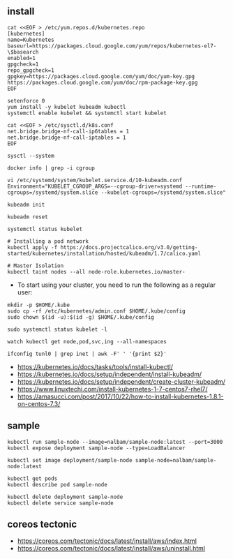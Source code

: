 ## install
```
cat <<EOF > /etc/yum.repos.d/kubernetes.repo
[kubernetes]
name=Kubernetes
baseurl=https://packages.cloud.google.com/yum/repos/kubernetes-el7-\$basearch
enabled=1
gpgcheck=1
repo_gpgcheck=1
gpgkey=https://packages.cloud.google.com/yum/doc/yum-key.gpg https://packages.cloud.google.com/yum/doc/rpm-package-key.gpg
EOF

setenforce 0
yum install -y kubelet kubeadm kubectl
systemctl enable kubelet && systemctl start kubelet

cat <<EOF > /etc/sysctl.d/k8s.conf
net.bridge.bridge-nf-call-ip6tables = 1
net.bridge.bridge-nf-call-iptables = 1
EOF

sysctl --system

docker info | grep -i cgroup

vi /etc/systemd/system/kubelet.service.d/10-kubeadm.conf
Environment="KUBELET_CGROUP_ARGS=--cgroup-driver=systemd --runtime-cgroups=/systemd/system.slice --kubelet-cgroups=/systemd/system.slice"

kubeadm init

kubeadm reset

systemctl status kubelet

# Installing a pod network
kubectl apply -f https://docs.projectcalico.org/v3.0/getting-started/kubernetes/installation/hosted/kubeadm/1.7/calico.yaml

# Master Isolation
kubectl taint nodes --all node-role.kubernetes.io/master-
```
* To start using your cluster, you need to run the following as a regular user:
```
mkdir -p $HOME/.kube
sudo cp -rf /etc/kubernetes/admin.conf $HOME/.kube/config
sudo chown $(id -u):$(id -g) $HOME/.kube/config

sudo systemctl status kubelet -l

watch kubectl get node,pod,svc,ing --all-namespaces

ifconfig tunl0 | grep inet | awk -F' ' '{print $2}'
```
 * https://kubernetes.io/docs/tasks/tools/install-kubectl/
 * https://kubernetes.io/docs/setup/independent/install-kubeadm/
 * https://kubernetes.io/docs/setup/independent/create-cluster-kubeadm/
 * https://www.linuxtechi.com/install-kubernetes-1-7-centos7-rhel7/
 * https://amasucci.com/post/2017/10/22/how-to-install-kubernetes-1.8.1-on-centos-7.3/

## sample
```
kubectl run sample-node --image=nalbam/sample-node:latest --port=3000
kubectl expose deployment sample-node --type=LoadBalancer

kubectl set image deployment/sample-node sample-node=nalbam/sample-node:latest

kubectl get pods
kubectl describe pod sample-node

kubectl delete deployment sample-node
kubectl delete service sample-node
```

## coreos tectonic
 * https://coreos.com/tectonic/docs/latest/install/aws/index.html
 * https://coreos.com/tectonic/docs/latest/install/aws/uninstall.html
